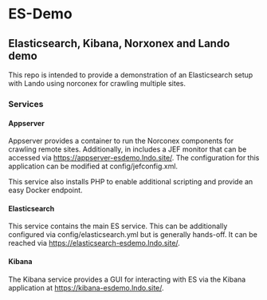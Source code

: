 # ES-Demo
## Elasticsearch, Kibana, Norxonex and Lando demo

This repo is intended to provide a demonstration of an Elasticsearch setup with Lando using norconex for crawling multiple sites.

### Services

#### Appserver

Appserver provides a container to run the Norconex components for crawling remote sites. Additionally, in includes a JEF monitor that can be accessed via https://appserver-esdemo.lndo.site/. The configuration for this application can be modified at config/jefconfig.xml.

This service also installs PHP to enable additional scripting and provide an easy Docker endpoint.

#### Elasticsearch 

This service contains the main ES service. This can be additionally configured via config/elasticsearch.yml but is generally hands-off. It can be reached via https://elasticsearch-esdemo.lndo.site/.

#### Kibana

The Kibana service provides a GUI for interacting with ES via the Kibana application at https://kibana-esdemo.lndo.site/.
